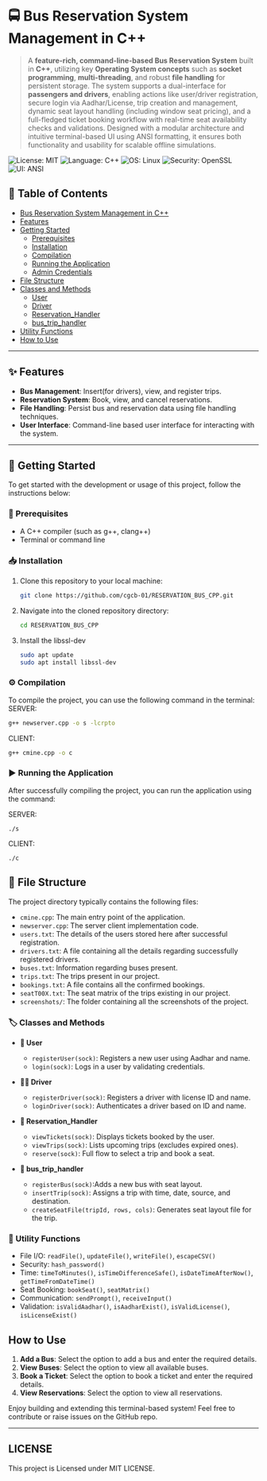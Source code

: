 # 🚍 Bus Reservation System Management in C++

> A **feature-rich, command-line-based Bus Reservation System** built in **C++**, utilizing key **Operating System concepts** such as **socket programming**, **multi-threading**, and robust **file handling** for persistent storage. The system supports a dual-interface for **passengers and drivers**, enabling actions like user/driver registration, secure login via Aadhar/License, trip creation and management, dynamic seat layout handling (including window seat pricing), and a full-fledged ticket booking workflow with real-time seat availability checks and validations. Designed with a modular architecture and intuitive terminal-based UI using ANSI formatting, it ensures both functionality and usability for scalable offline simulations.

![License: MIT](https://img.shields.io/badge/License-MIT-green?style=flat-square)
![Language: C++](https://img.shields.io/badge/Language-C++-blue?style=flat-square&logo=c%2B%2B)
![OS: Linux](https://img.shields.io/badge/OS-Linux-yellow?style=flat-square&logo=linux)
![Security: OpenSSL](https://img.shields.io/badge/Security-OpenSSL-lightgrey?style=flat-square&logo=openssl)
![UI: ANSI](https://img.shields.io/badge/UI-ANSI_Terminal-orange?style=flat-square)


## 📑 Table of Contents

- [Bus Reservation System Management in C++](#bus-reservation-system-management-in-c)
 - [Features](#Features)
 - [Getting Started](#getting-started)
    - [Prerequisites](#prerequisites)
    - [Installation](#installation)
    - [Compilation](#compilation)
    - [Running the Application](#running-the-application)
    - [Admin Credentials](#admin-credentials)
  - [File Structure](#file-structure)
  - [Classes and Methods](#classes-and-methods)
    - [User](#user)
    - [Driver](#driver)
    - [Reservation_Handler](#reservation-handler)
    - [bus_trip_handler](#bus_trip_handler)
  - [Utility Functions](#utility-functions)
  - [How to Use](#how-to-use)

---

## ✨ Features

- **Bus Management**: Insert(for drivers), view, and register trips.
- **Reservation System**: Book, view, and cancel reservations.
- **File Handling**: Persist bus and reservation data using file handling techniques.
- **User Interface**: Command-line based user interface for interacting with the system.
  
---

## 🚀 Getting Started

To get started with the development or usage of this project, follow the instructions below:

### 🧰 Prerequisites

- A C++ compiler (such as g++, clang++)
- Terminal or command line
### 📥 Installation

1. Clone this repository to your local machine:

    ```bash
    git clone https://github.com/cgcb-01/RESERVATION_BUS_CPP.git
    ```

2. Navigate into the cloned repository directory:

    ```bash
    cd RESERVATION_BUS_CPP

    ```
3. Install the libssl-dev
   
   ```bash
   sudo apt update
   sudo apt install libssl-dev
   ```

### ⚙️ Compilation

To compile the project, you can use the following command in the terminal:
SERVER:

```bash
g++ newserver.cpp -o s -lcrpto
```
CLIENT:

```bash
g++ cmine.cpp -o c
```

### ▶️ Running the Application

After successfully compiling the project, you can run the application using the command:

SERVER:
```
./s
```
CLIENT:
```
./c
```

## 📁 File Structure

The project directory typically contains the following files:

- `cmine.cpp`: The main entry point of the application.
- `newserver.cpp`: The server client implementation code.
- `users.txt`: The details of the users stored here after successful registration.
- `drivers.txt`: A file containing all the details regarding successfully registered drivers.
- `buses.txt`: Information regarding buses present. 
- `trips.txt`: The trips present in our project.
- `bookings.txt`: A file contains all the confirmed bookings.
- `seatT00X.txt`: The seat matrix of the trips existing in our project.
- `screenshots/`: The folder containing all the screenshots of the project.

### 🏷️ Classes and Methods 

- **👤 User**
  - `registerUser(sock)`: Registers a new user using Aadhar and name.
  - `login(sock)`: Logs in a user by validating credentials.

- **🧑‍✈️ Driver**
  - `registerDriver(sock)`:  Registers a driver with license ID and name.
  - `loginDriver(sock)`: Authenticates a driver based on ID and name.

- **🎫 Reservation_Handler**
  - `viewTickets(sock)`:  Displays tickets booked by the user.
  - `viewTrips(sock)`: Lists upcoming trips (excludes expired ones).
  - `reserve(sock)`: Full flow to select a trip and book a seat.

- **🚌 bus_trip_handler**
  - `registerBus(sock)`:Adds a new bus with seat layout.
  - `insertTrip(sock)`: Assigns a trip with time, date, source, and destination.
  - `createSeatFile(tripId, rows, cols)`: Generates seat layout file for the trip.

### 🧩 Utility Functions

- File I/O: `readFile()`, `updateFile()`, `writeFile()`, `escapeCSV()`
- Security: `hash_password()`
- Time: `timeToMinutes()`, `isTimeDifferenceSafe()`, `isDateTimeAfterNow()`, `getTimeFromDateTime()`
- Seat Booking: `bookSeat()`, `seatMatrix()`
- Communication: `sendPrompt()`, `receiveInput()`
- Validation: `isValidAadhar()`, `isAadharExist()`, `isValidLicense()`, `isLicenseExist()`

## How to Use

1. **Add a Bus**: Select the option to add a bus and enter the required details.
2. **View Buses**: Select the option to view all available buses.
3. **Book a Ticket**: Select the option to book a ticket and enter the required details.
4. **View Reservations**: Select the option to view all reservations.

Enjoy building and extending this terminal-based system! Feel free to contribute or raise issues on the GitHub repo.

---

## LICENSE
This project is Licensed under MIT LICENSE.
